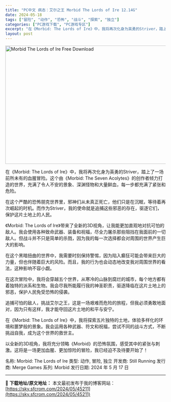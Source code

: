 ```yaml
---
title: "PC中文 病态：艾尔之王 Morbid The Lords of Ire 12.14G"
date: 2024-05-18
tags: ["冒险", "动作", "恐怖", "战斗", "探索", "独立"]
categories: ["PC游戏下载", "PC游戏专区"]
excerpt: "在《Morbid: The Lords of Ire》中，我将再次化身为英勇的Striver，踏上了一场前所未有的血腥冒险。这个由《Morbid: The Seven Acolytes》的创作者倾力打造的世界，充满了令人不安的景象、深渊怪物和大量鲜血，每一步都充满了紧张和危险。 在这个严酷的恐怖朋克&hellip;"
layout: post
---
```


<img class="igg-image-content aligncenter" title="Morbid The Lords of Ire Free Download" src="https://sky.sfcrom.com/wp-content/uploads/2024/05/ea939-Morbid-The-Lords-of-Ire-Free-Download.jpg" alt="Morbid The Lords of Ire Free Download" width="660" height="370" />

在《Morbid: The Lords of Ire》中，我将再次化身为英勇的Striver，踏上了一场前所未有的血腥冒险。这个由《Morbid: The Seven Acolytes》的创作者倾力打造的世界，充满了令人不安的景象、深渊怪物和大量鲜血，每一步都充满了紧张和危险。

在这个严酷的恐怖朋克世界里，邪神们从未真正死亡，他们只是在沉眠，等待着再次崛起的时机。而作为Striver，我的使命就是追捕这些邪恶的存在，驱逐它们，保护这片土地上的人民。

《Morbid: The Lords of Ire》带来了全新的3D视角，让我能更加直观地对抗可怕的敌人。我会使用各种致命武器、装备和祝福，尽全力屠杀那些阻挡在我面前的一切敌人。但战斗并不只是简单的杀戮，因为我的每一次选择都会对周围的世界产生巨大的影响。

在这个黑暗扭曲的世界中，我需要时刻保持警惕，因为陷入癫狂可能会带来巨大的力量，但也伴随着巨大的风险。而且，我的行为也会动态地改变我对周围世界的看法，这种影响不容小觑。

在这次冒险中，我将会穿越五个世界，从寒冷的山脉到腐烂的城市，每个地方都有着独特的派系和生物。我会尽我所能履行我的神圣职责，驱逐降临在这片土地上的邪恶，保护人民免受恐怖的侵袭。

追捕可怕的敌人，挑战艾尔之王，这是一场艰难而危险的旅程，但我必须勇敢地面对，因为只有这样，我才能夺回这片土地的和平与安宁。

在《Morbid: The Lords of Ire》中，我将探索五片独特的土地，体验多样化的环境和噩梦般的景象。我会运用各种武器、符文和祝福，尝试不同的战斗方式，不断挑战自我，成为这个世界的救世主。

以全新的3D视角，我将充分领略《Morbid》的恐怖氛围，感受其中的紧张与刺激。这将是一场更加血腥、更加惊险的冒险，我已经迫不及待要开始了！

名称: Morbid: The Lords of Ire
类型: 动作, 冒险, 独立
开发商: Still Running
发行商: Merge Games
系列: Morbid
发行日期: 2024 年 5 月 17 日

---
📖 **下载地址/原文地址：** 本文最初发布于我的博客网站：[https://sky.sfcrom.com/2024/05/45211](https://sky.sfcrom.com/2024/05/45211)
